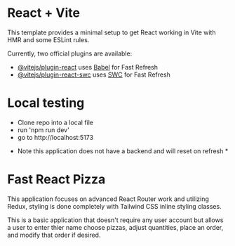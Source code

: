# React + Vite

This template provides a minimal setup to get React working in Vite with HMR and some ESLint rules.

Currently, two official plugins are available:

- [@vitejs/plugin-react](https://github.com/vitejs/vite-plugin-react/blob/main/packages/plugin-react/README.md) uses [Babel](https://babeljs.io/) for Fast Refresh
- [@vitejs/plugin-react-swc](https://github.com/vitejs/vite-plugin-react-swc) uses [SWC](https://swc.rs/) for Fast Refresh

# Local testing

- Clone repo into a local file
- run 'npm run dev'
- go to http://localhost:5173

* Note this application does not have a backend and will reset on refresh \*

# Fast React Pizza

This application focuses on advanced React Router work and utilizing Redux, styling is done completely with Tailwind CSS inline styling classes.

This is a basic application that doesn't require any user account but allows a user to enter thier name choose pizzas, adjust quantities, place an order, and modify that order if desired.


